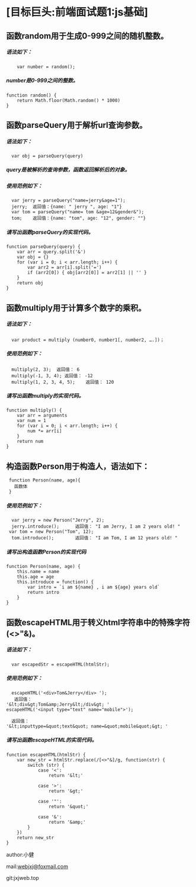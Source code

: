 # [目标巨头:前端面试题1:js基础]

## 函数random用于生成0-999之间的随机整数。
##### 语法如下：
```
    var number = random();
```
#####     number是0-999之间的整数。
```
function random() {
    return Math.floor(Math.random() * 1000)
}
```

## 函数parseQuery用于解析url查询参数。
##### 语法如下：
```
  var obj = parseQuery(query)
```
#####  query是被解析的查询参数，函数返回解析后的对象。
##### 使用范例如下：
```
  var jerry = parseQuery("name=jerry&age=1");
  jerry;  返回值：{name: " jerry ", age: "1"}
  var tom = parseQuery("name= tom &age=12&gender&");
  tom;    返回值：{name: "tom", age: "12", gender: ""}
```
##### 请写出函数parseQuery的实现代码。
```
function parseQuery(query) {
    var arr = query.split('&')
    var obj = {}
    for (var i = 0; i < arr.length; i++) {
        var arr2 = arr[i].split('=')
        if (arr2[0]) { obj[arr2[0]] = arr2[1] || '' }
    }
    return obj
}
```

## 函数multiply用于计算多个数字的乘积。
##### 语法如下：
```
  var product = multiply (number0, number1[, number2, ….])；
```
##### 使用范例如下：
```
  multiply(2, 3);  返回值： 6
  multiply(-1, 3, 4); 返回值： -12
  multiply(1, 2, 3, 4, 5);    返回值： 120
```
##### 请写出函数multiply的实现代码。
```
function multiply() {
    var arr = arguments
    var num = 1
    for (var i = 0; i < arr.length; i++) {
        num *= arr[i]
    }
    return num
}
```

## 构造函数Person用于构造人，语法如下：
```
 function Person(name, age){
   函数体
 }
```
##### 使用范例如下：
```
  var jerry = new Person("Jerry", 2);
  jerry.introduce();      返回值： "I am Jerry, I am 2 years old! "
 var tom = new Person("Tom", 12);
  tom.introduce();        返回值： "I am Tom, I am 12 years old! "
```
##### 请写出构造函数Person的实现代码
```
function Person(name, age) {
    this.name = name
    this.age = age
    this.introduce = function() {
        var intro = `i am ${name} , i am ${age} years old`
        return intro
    }
}
```

## 函数escapeHTML用于转义html字符串中的特殊字符(<>"&)。
##### 语法如下：
```
  var escapedStr = escapeHTML(htmlStr);
```
##### 使用范例如下：
```
  escapeHTML('<div>Tom&Jerry</div> ');     
   返回值：
'&lt;div&gt;Tom&amp;Jerry&lt;/div&gt; '
escapeHTML('<input type="text" name="mobile">');       

  返回值：
'&lt;inputtype=&quot;text&quot; name=&quot;mobile&quot;&gt; '
```

##### 请写出函数escapeHTML的实现代码。

```
function escapeHTML(htmlStr) {
    var new_str = htmlStr.replace(/[<>"&]/g, function(str) {
        switch (str) {
            case '<':
                return '&lt;'

            case '>':
                return '&gt;'

            case '"':
                return '&quot;'

            case '&':
                return '&amp;'
        }
    })
    return new_str
}
```

author:小健

mail:webjxj@foxmail.com

git:jxjweb.top